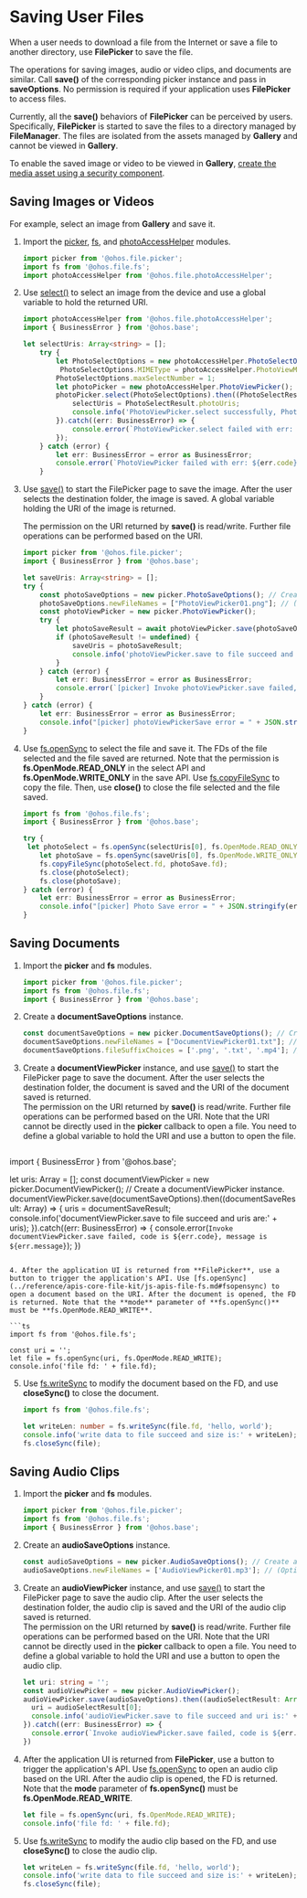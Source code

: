 # Saving User Files

When a user needs to download a file from the Internet or save a file to another directory, use **FilePicker** to save the file.

The operations for saving images, audio or video clips, and documents are similar. Call **save()** of the corresponding picker instance and pass in **saveOptions**. No permission is required if your application uses **FilePicker** to access files.

Currently, all the **save()** behaviors of **FilePicker** can be perceived by users. Specifically, **FilePicker** is started to save the files to a directory managed by **FileManager**. The files are isolated from the assets managed by **Gallery** and cannot be viewed in **Gallery**.

To enable the saved image or video to be viewed in **Gallery**, [create the media asset using a security component](../media/medialibrary/photoAccessHelper-resource-guidelines.md#creating-a-media-asset-using-a-security-component).


## Saving Images or Videos

For example, select an image from **Gallery** and save it.

1. Import the [picker](../reference/apis-core-file-kit/js-apis-file-picker.md), [fs](../reference/apis-core-file-kit/js-apis-file-fs.md), and [photoAccessHelper](../reference/apis-media-library-kit/js-apis-photoAccessHelper.md) modules.

   ```ts
   import picker from '@ohos.file.picker';
   import fs from '@ohos.file.fs';
   import photoAccessHelper from '@ohos.file.photoAccessHelper';
   ```
   
2. Use [select()](../reference/apis-media-library-kit/js-apis-photoAccessHelper.md#select) to select an image from the device and use a global variable to hold the returned URI.

   ```ts
   import photoAccessHelper from '@ohos.file.photoAccessHelper';
   import { BusinessError } from '@ohos.base';

   let selectUris: Array<string> = [];
       try {
           let PhotoSelectOptions = new photoAccessHelper.PhotoSelectOptions();
        	PhotoSelectOptions.MIMEType = photoAccessHelper.PhotoViewMIMETypes.IMAGE_TYPE;
           PhotoSelectOptions.maxSelectNumber = 1;
           let photoPicker = new photoAccessHelper.PhotoViewPicker();
           photoPicker.select(PhotoSelectOptions).then((PhotoSelectResult: photoAccessHelper.PhotoSelectResult) => {
               selectUris = PhotoSelectResult.photoUris;
               console.info('PhotoViewPicker.select successfully, PhotoSelectResult uri: ' + JSON.stringify(PhotoSelectResult));
           }).catch((err: BusinessError) => {
               console.error(`PhotoViewPicker.select failed with err: ${err.code}, ${err.message}`);
           });
       } catch (error) {
           let err: BusinessError = error as BusinessError;
           console.error(`PhotoViewPicker failed with err: ${err.code}, ${err.message}`);
       }
   ```
   
3. Use [save()](../reference/apis-core-file-kit/js-apis-file-picker.md#save) to start the FilePicker page to save the image. After the user selects the destination folder, the image is saved. A global variable holding the URI of the image is returned.
   
   The permission on the URI returned by **save()** is read/write. Further file operations can be performed based on the URI.

   ```ts  
   import picker from '@ohos.file.picker';
   import { BusinessError } from '@ohos.base';
   
   let saveUris: Array<string> = [];
   try {
       const photoSaveOptions = new picker.PhotoSaveOptions(); // Create a photoSaveOptions instance.
       photoSaveOptions.newFileNames = ["PhotoViewPicker01.png"]; // (Optional) Name of the file to be saved. The file name in the square brackets can be customized and must be unique. If the file name already exists on the device, change the file name. Otherwise, an error will be returned.
       const photoViewPicker = new picker.PhotoViewPicker();
       try {
           let photoSaveResult = await photoViewPicker.save(photoSaveOptions);
           if (photoSaveResult != undefined) {
               saveUris = photoSaveResult;
               console.info('photoViewPicker.save to file succeed and uris are:' + photoSaveResult);
           }
       } catch (error) {
           let err: BusinessError = error as BusinessError;
           console.error(`[picker] Invoke photoViewPicker.save failed, code is ${err.code}, message is ${err.message}`);
       }
   } catch (error) {
       let err: BusinessError = error as BusinessError;
       console.info("[picker] photoViewPickerSave error = " + JSON.stringify(err));
   }
   ```
   
4. Use [fs.openSync](../reference/apis-core-file-kit/js-apis-file-fs.md#fsopensync) to select the file and save it. The FDs of the file selected and the file saved are returned. Note that the permission is **fs.OpenMode.READ_ONLY** in the select API and **fs.OpenMode.WRITE_ONLY** in the save API. Use [fs.copyFileSync](../reference/apis-core-file-kit/js-apis-file-fs.md#fscopyfilesync) to copy the file. Then, use **close()** to close the file selected and the file saved.

   ```ts
   import fs from '@ohos.file.fs';
   import { BusinessError } from '@ohos.base';
   
   try {
   	let photoSelect = fs.openSync(selectUris[0], fs.OpenMode.READ_ONLY);
       let photoSave = fs.openSync(saveUris[0], fs.OpenMode.WRITE_ONLY);
       fs.copyFileSync(photoSelect.fd, photoSave.fd);
       fs.close(photoSelect);
       fs.close(photoSave);
   } catch (error) {
       let err: BusinessError = error as BusinessError;
       console.info("[picker] Photo Save error = " + JSON.stringify(err));
   }
   ```

## Saving Documents

1. Import the **picker** and **fs** modules.

   ```ts
   import picker from '@ohos.file.picker';
   import fs from '@ohos.file.fs';
   import { BusinessError } from '@ohos.base';
   ```

2. Create a **documentSaveOptions** instance.

   ```ts
   const documentSaveOptions = new picker.DocumentSaveOptions(); // Create a documentSaveOptions instance.
   documentSaveOptions.newFileNames = ["DocumentViewPicker01.txt"]; // (Optional) Set the name of the document to save.
   documentSaveOptions.fileSuffixChoices = ['.png', '.txt', '.mp4']; // (Optional) Types of the documents to save.
   ```

3. Create a **documentViewPicker** instance, and use [save()](../reference/apis-core-file-kit/js-apis-file-picker.md#save-3) to start the FilePicker page to save the document. After the user selects the destination folder, the document is saved and the URI of the document saved is returned.<br>The permission on the URI returned by **save()** is read/write. Further file operations can be performed based on the URI. Note that the URI cannot be directly used in the **picker** callback to open a file. You need to define a global variable to hold the URI and use a button to open the file.
   
   ```ts
import { BusinessError } from '@ohos.base';
   
   let uris: Array<string> = [];
const documentViewPicker = new picker.DocumentViewPicker(); // Create a documentViewPicker instance.
   documentViewPicker.save(documentSaveOptions).then((documentSaveResult: Array<string>) => {
     uris = documentSaveResult;
     console.info('documentViewPicker.save to file succeed and uris are:' + uris);
   }).catch((err: BusinessError) => {
     console.error(`Invoke documentViewPicker.save failed, code is ${err.code}, message is ${err.message}`);
   })
   ```
   
4. After the application UI is returned from **FilePicker**, use a button to trigger the application's API. Use [fs.openSync](../reference/apis-core-file-kit/js-apis-file-fs.md#fsopensync) to open a document based on the URI. After the document is opened, the FD is returned. Note that the **mode** parameter of **fs.openSync()** must be **fs.OpenMode.READ_WRITE**.

   ```ts
   import fs from '@ohos.file.fs';
   
   const uri = '';
   let file = fs.openSync(uri, fs.OpenMode.READ_WRITE);
   console.info('file fd: ' + file.fd);
   ```

5. Use [fs.writeSync](../reference/apis-core-file-kit/js-apis-file-fs.md#writesync) to modify the document based on the FD, and use **closeSync()** to close the document.

   ```ts
   import fs from '@ohos.file.fs';
   
   let writeLen: number = fs.writeSync(file.fd, 'hello, world');
   console.info('write data to file succeed and size is:' + writeLen);
   fs.closeSync(file);
   ```

## Saving Audio Clips

1. Import the **picker** and **fs** modules.

   ```ts
   import picker from '@ohos.file.picker';
   import fs from '@ohos.file.fs';
   import { BusinessError } from '@ohos.base';
   ```

2. Create an **audioSaveOptions** instance.

   ```ts
   const audioSaveOptions = new picker.AudioSaveOptions(); // Create an audioSaveOptions instance.
   audioSaveOptions.newFileNames = ['AudioViewPicker01.mp3']; // (Optional) Set the name of the audio file to save.
   ```

3. Create an **audioViewPicker** instance, and use [save()](../reference/apis-core-file-kit/js-apis-file-picker.md#save-6) to start the FilePicker page to save the audio clip. After the user selects the destination folder, the audio clip is saved and the URI of the audio clip saved is returned.<br>The permission on the URI returned by **save()** is read/write. Further file operations can be performed based on the URI. Note that the URI cannot be directly used in the **picker** callback to open a file. You need to define a global variable to hold the URI and use a button to open the audio clip.
   
   ```ts
   let uri: string = '';
   const audioViewPicker = new picker.AudioViewPicker();
   audioViewPicker.save(audioSaveOptions).then((audioSelectResult: Array<string>) => {
     uri = audioSelectResult[0];
     console.info('audioViewPicker.save to file succeed and uri is:' + uri);
   }).catch((err: BusinessError) => {
     console.error(`Invoke audioViewPicker.save failed, code is ${err.code}, message is ${err.message}`);
   })
   ```
   
4. After the application UI is returned from **FilePicker**, use a button to trigger the application's API. Use [fs.openSync](../reference/apis-core-file-kit/js-apis-file-fs.md#fsopensync) to open an audio clip based on the URI. After the audio clip is opened, the FD is returned. Note that the **mode** parameter of **fs.openSync()** must be **fs.OpenMode.READ_WRITE**.

   ```ts
   let file = fs.openSync(uri, fs.OpenMode.READ_WRITE);
   console.info('file fd: ' + file.fd);
   ```

5. Use [fs.writeSync](../reference/apis-core-file-kit/js-apis-file-fs.md#writesync) to modify the audio clip based on the FD, and use **closeSync()** to close the audio clip.

   ```ts
   let writeLen = fs.writeSync(file.fd, 'hello, world');
   console.info('write data to file succeed and size is:' + writeLen);
   fs.closeSync(file);
   ```
   
<!--no_check-->
